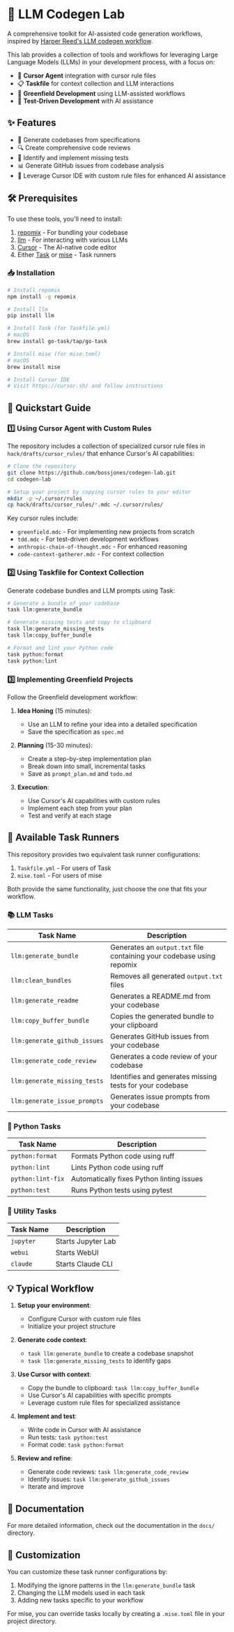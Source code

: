 # 🧩 LLM Codegen Lab

A comprehensive toolkit for AI-assisted code generation workflows, inspired by [Harper Reed's LLM codegen workflow](https://harper.blog/2025/02/16/my-llm-codegen-workflow-atm/).

This lab provides a collection of tools and workflows for leveraging Large Language Models (LLMs) in your development process, with a focus on:

- 🤖 **Cursor Agent** integration with cursor rule files
- 📋 **Taskfile** for context collection and LLM interactions
- 🚀 **Greenfield Development** using LLM-assisted workflows
- 🧪 **Test-Driven Development** with AI assistance

## ✨ Features

- 📝 Generate codebases from specifications
- 🔍 Create comprehensive code reviews
- 🧩 Identify and implement missing tests
- 📊 Generate GitHub issues from codebase analysis
- 🧠 Leverage Cursor IDE with custom rule files for enhanced AI assistance

## 🛠️ Prerequisites

To use these tools, you'll need to install:

1. [repomix](https://github.com/replicate/repomix) - For bundling your codebase
2. [llm](https://llm.datasette.io/) - For interacting with various LLMs
3. [Cursor](https://cursor.sh/) - The AI-native code editor
4. Either [Task](https://taskfile.dev/) or [mise](https://mise.jdx.dev/) - Task runners

### 📥 Installation

```bash
# Install repomix
npm install -g repomix

# Install llm
pip install llm

# Install Task (for Taskfile.yml)
# macOS
brew install go-task/tap/go-task

# Install mise (for mise.toml)
# macOS
brew install mise

# Install Cursor IDE
# Visit https://cursor.sh/ and follow instructions
```

## 🚀 Quickstart Guide

### 1️⃣ Using Cursor Agent with Custom Rules

The repository includes a collection of specialized cursor rule files in `hack/drafts/cursor_rules/` that enhance Cursor's AI capabilities:

```bash
# Clone the repository
git clone https://github.com/bossjones/codegen-lab.git
cd codegen-lab

# Setup your project by copying cursor rules to your editor
mkdir -p ~/.cursor/rules
cp hack/drafts/cursor_rules/*.mdc ~/.cursor/rules/
```

Key cursor rules include:
- `greenfield.mdc` - For implementing new projects from scratch
- `tdd.mdc` - For test-driven development workflows
- `anthropic-chain-of-thought.mdc` - For enhanced reasoning
- `code-context-gatherer.mdc` - For context collection

### 2️⃣ Using Taskfile for Context Collection

Generate codebase bundles and LLM prompts using Task:

```bash
# Generate a bundle of your codebase
task llm:generate_bundle

# Generate missing tests and copy to clipboard
task llm:generate_missing_tests
task llm:copy_buffer_bundle

# Format and lint your Python code
task python:format
task python:lint
```

### 3️⃣ Implementing Greenfield Projects

Follow the Greenfield development workflow:

1. **Idea Honing** (15 minutes):
   - Use an LLM to refine your idea into a detailed specification
   - Save the specification as `spec.md`

2. **Planning** (15-30 minutes):
   - Create a step-by-step implementation plan
   - Break down into small, incremental tasks
   - Save as `prompt_plan.md` and `todo.md`

3. **Execution**:
   - Use Cursor's AI capabilities with custom rules
   - Implement each step from your plan
   - Test and verify at each stage

## 🧰 Available Task Runners

This repository provides two equivalent task runner configurations:

1. `Taskfile.yml` - For users of Task
2. `mise.toml` - For users of mise

Both provide the same functionality, just choose the one that fits your workflow.

### 📚 LLM Tasks

| Task Name | Description |
|-----------|-------------|
| `llm:generate_bundle` | Generates an `output.txt` file containing your codebase using repomix |
| `llm:clean_bundles` | Removes all generated `output.txt` files |
| `llm:generate_readme` | Generates a README.md from your codebase |
| `llm:copy_buffer_bundle` | Copies the generated bundle to your clipboard |
| `llm:generate_github_issues` | Generates GitHub issues from your codebase |
| `llm:generate_code_review` | Generates a code review of your codebase |
| `llm:generate_missing_tests` | Identifies and generates missing tests for your codebase |
| `llm:generate_issue_prompts` | Generates issue prompts from your codebase |

### 🐍 Python Tasks

| Task Name | Description |
|-----------|-------------|
| `python:format` | Formats Python code using ruff |
| `python:lint` | Lints Python code using ruff |
| `python:lint-fix` | Automatically fixes Python linting issues |
| `python:test` | Runs Python tests using pytest |

### 🔧 Utility Tasks

| Task Name | Description |
|-----------|-------------|
| `jupyter` | Starts Jupyter Lab |
| `webui` | Starts WebUI |
| `claude` | Starts Claude CLI |

## 💡 Typical Workflow

1. **Setup your environment**:
   - Configure Cursor with custom rule files
   - Initialize your project structure

2. **Generate code context**:
   - `task llm:generate_bundle` to create a codebase snapshot
   - `task llm:generate_missing_tests` to identify gaps

3. **Use Cursor with context**:
   - Copy the bundle to clipboard: `task llm:copy_buffer_bundle`
   - Use Cursor's AI capabilities with specific prompts
   - Leverage custom rule files for specialized assistance

4. **Implement and test**:
   - Write code in Cursor with AI assistance
   - Run tests: `task python:test`
   - Format code: `task python:format`

5. **Review and refine**:
   - Generate code reviews: `task llm:generate_code_review`
   - Identify issues: `task llm:generate_github_issues`
   - Iterate and improve

## 📘 Documentation

For more detailed information, check out the documentation in the `docs/` directory.

## 🔧 Customization

You can customize these task runner configurations by:

1. Modifying the ignore patterns in the `llm:generate_bundle` task
2. Changing the LLM models used in each task
3. Adding new tasks specific to your workflow

For mise, you can override tasks locally by creating a `.mise.toml` file in your project directory.
